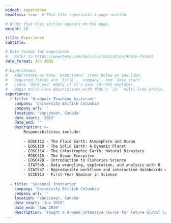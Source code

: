 ```yaml
---
widget: experience
headless: true  # This file represents a page section.

# Order that this section appears on the page.
weight: 20

title: Experience
subtitle:

# Date format for experience
#   Refer to https://wowchemy.com/docs/customization/#date-format
date_format: Jan 2006

# Experiences.
#   Add/remove as many `experience` items below as you like.
#   Required fields are `title`, `company`, and `date_start`.
#   Leave `date_end` empty if it's your current employer.
#   Begin multi-line descriptions with YAML's `|2-` multi-line prefix.
experience:
  - title: 'Graduate Teaching Assistant'
    company: 'University British Columbia'
    company_url: ''
    location: 'Vancouver, Canada'
    date_start: '2013'
    date_end: ''
    description: >-
        Responsibilities include:
        
        - EOSC112 - The Fluid Earth: Atmosphere and Ocean
        - EOSC110 - The Solid Earth: A Dynamic Planet
        - EOSC114 - The Catastrophic Earth: Natural Disasters
        - EOSC315 - The Ocean Ecosystem
        - EOSC478 - Introduction to Fisheries Science
        - STAT545 - Data wrangling, exploration, and analysis with R
        - STAT547 - Reproducible workflows and interactive dashboards with R
        - SCIE113 - First-Year Seminar in Science
        
  - title: 'Seasonal Instructor'
    company: 'University British Columbia'
    company_url: ''
    location: 'Vancouver, Canada'
    date_start: 'Jun 2019'
    date_end: 'Aug 2019'
    description: 'Taught a 4-week intensive course for Future Global Leaders Program'
---
```

